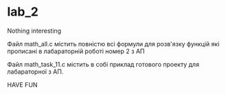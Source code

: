 # lab_2
Nothing interesting

Файл math_all.c містить повністю всі формули для розв'язку функцій які прописані в лабараторній роботі номер 2 з АП

Файл math_task_11.c містить в собі приклад готового проекту для лабараторної з АП.

HAVE FUN 
